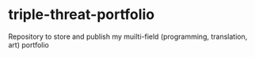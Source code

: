 # triple-threat-portfolio
Repository to store and publish my muilti-field (programming, translation, art) portfolio
